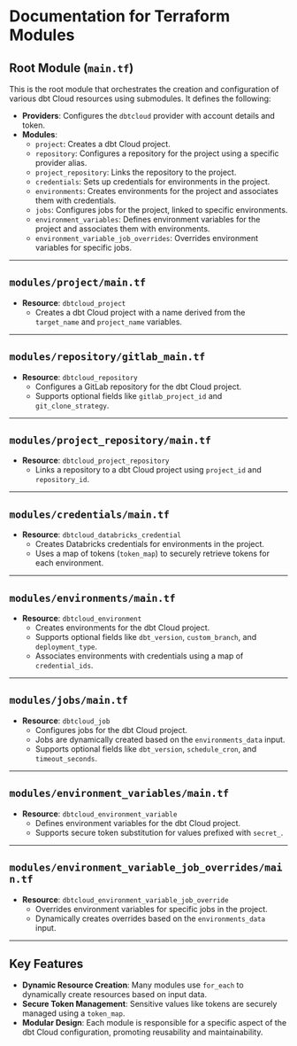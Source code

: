 # Documentation for Terraform Modules

## Root Module (`main.tf`)
This is the root module that orchestrates the creation and configuration of various dbt Cloud resources using submodules. It defines the following:

- **Providers**: Configures the `dbtcloud` provider with account details and token.
- **Modules**:
    - `project`: Creates a dbt Cloud project.
    - `repository`: Configures a repository for the project using a specific provider alias.
    - `project_repository`: Links the repository to the project.
    - `credentials`: Sets up credentials for environments in the project.
    - `environments`: Creates environments for the project and associates them with credentials.
    - `jobs`: Configures jobs for the project, linked to specific environments.
    - `environment_variables`: Defines environment variables for the project and associates them with environments.
    - `environment_variable_job_overrides`: Overrides environment variables for specific jobs.

---

## `modules/project/main.tf`
- **Resource**: `dbtcloud_project`
    - Creates a dbt Cloud project with a name derived from the `target_name` and `project_name` variables.

---

## `modules/repository/gitlab_main.tf`
- **Resource**: `dbtcloud_repository`
    - Configures a GitLab repository for the dbt Cloud project.
    - Supports optional fields like `gitlab_project_id` and `git_clone_strategy`.

---

## `modules/project_repository/main.tf`
- **Resource**: `dbtcloud_project_repository`
    - Links a repository to a dbt Cloud project using `project_id` and `repository_id`.

---

## `modules/credentials/main.tf`
- **Resource**: `dbtcloud_databricks_credential`
    - Creates Databricks credentials for environments in the project.
    - Uses a map of tokens (`token_map`) to securely retrieve tokens for each environment.

---

## `modules/environments/main.tf`
- **Resource**: `dbtcloud_environment`
    - Creates environments for the dbt Cloud project.
    - Supports optional fields like `dbt_version`, `custom_branch`, and `deployment_type`.
    - Associates environments with credentials using a map of `credential_ids`.

---

## `modules/jobs/main.tf`
- **Resource**: `dbtcloud_job`
    - Configures jobs for the dbt Cloud project.
    - Jobs are dynamically created based on the `environments_data` input.
    - Supports optional fields like `dbt_version`, `schedule_cron`, and `timeout_seconds`.

---

## `modules/environment_variables/main.tf`
- **Resource**: `dbtcloud_environment_variable`
    - Defines environment variables for the dbt Cloud project.
    - Supports secure token substitution for values prefixed with `secret_`.

---

## `modules/environment_variable_job_overrides/main.tf`
- **Resource**: `dbtcloud_environment_variable_job_override`
    - Overrides environment variables for specific jobs in the project.
    - Dynamically creates overrides based on the `environments_data` input.

---

## Key Features
- **Dynamic Resource Creation**: Many modules use `for_each` to dynamically create resources based on input data.
- **Secure Token Management**: Sensitive values like tokens are securely managed using a `token_map`.
- **Modular Design**: Each module is responsible for a specific aspect of the dbt Cloud configuration, promoting reusability and maintainability.

